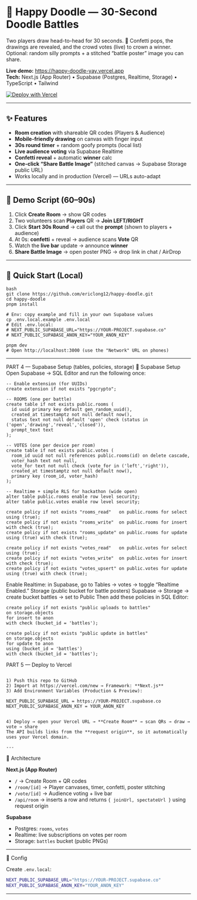 # 🎨 Happy Doodle — 30-Second Doodle Battles

Two players draw head-to-head for 30 seconds. 🎉 Confetti pops, the drawings are revealed, and the crowd votes (live) to crown a winner. Optional: random silly prompts + a stitched “battle poster” image you can share.

**Live demo:** https://happy-doodle-yay.vercel.app  
**Tech:** Next.js (App Router) • Supabase (Postgres, Realtime, Storage) • TypeScript • Tailwind

[![Deploy with Vercel](https://vercel.com/button)](https://vercel.com/new/clone?repository-url=https://github.com/ericlong12/happy-doodle&env=NEXT_PUBLIC_SUPABASE_URL,NEXT_PUBLIC_SUPABASE_ANON_KEY)

---

## ✨ Features

- **Room creation** with shareable QR codes (Players & Audience)
- **Mobile-friendly drawing** on canvas with finger input
- **30s round timer** + random goofy prompts (local list)
- **Live audience voting** via Supabase Realtime
- **Confetti reveal** + automatic **winner** calc
- **One-click “Share Battle Image”** (stitched canvas → Supabase Storage public URL)
- Works locally and in production (Vercel) — URLs auto-adapt

---

## 🧪 Demo Script (60–90s)

1) Click **Create Room** → show QR codes  
2) Two volunteers scan **Players** QR → **Join LEFT/RIGHT**  
3) Click **Start 30s Round** → call out the **prompt** (shown to players + audience)  
4) At 0s: **confetti** + reveal → audience scans **Vote** QR  
5) Watch the **live bar** update → announce **winner**  
6) **Share Battle Image** → open poster PNG → drop link in chat / AirDrop

---

## 🚀 Quick Start (Local)
```
bash
git clone https://github.com/ericlong12/happy-doodle.git
cd happy-doodle
pnpm install

# Env: copy example and fill in your own Supabase values
cp .env.local.example .env.local
# Edit .env.local:
# NEXT_PUBLIC_SUPABASE_URL="https://YOUR-PROJECT.supabase.co"
# NEXT_PUBLIC_SUPABASE_ANON_KEY="YOUR_ANON_KEY"

pnpm dev
# Open http://localhost:3000 (use the "Network" URL on phones)

```

---

PART 4 — Supabase Setup (tables, policies, storage)
🧰 Supabase Setup
Open Supabase → SQL Editor and run the following once:
```
-- Enable extension (for UUIDs)
create extension if not exists "pgcrypto";

-- ROOMS (one per battle)
create table if not exists public.rooms (
  id uuid primary key default gen_random_uuid(),
  created_at timestamptz not null default now(),
  status text not null default 'open' check (status in ('open','drawing','reveal','closed')),
  prompt_text text
);

-- VOTES (one per device per room)
create table if not exists public.votes (
  room_id uuid not null references public.rooms(id) on delete cascade,
  voter_hash text not null,
  vote_for text not null check (vote_for in ('left','right')),
  created_at timestamptz not null default now(),
  primary key (room_id, voter_hash)
);

-- Realtime + simple RLS for hackathon (wide open)
alter table public.rooms enable row level security;
alter table public.votes enable row level security;

create policy if not exists "rooms_read"   on public.rooms for select using (true);
create policy if not exists "rooms_write"  on public.rooms for insert with check (true);
create policy if not exists "rooms_update" on public.rooms for update using (true) with check (true);

create policy if not exists "votes_read"   on public.votes for select using (true);
create policy if not exists "votes_write"  on public.votes for insert with check (true);
create policy if not exists "votes_upsert" on public.votes for update using (true) with check (true);
```

Enable Realtime: in Supabase, go to Tables → votes → toggle “Realtime Enabled.”
Storage (public bucket for battle posters)
Supabase → Storage → create bucket battles → set to Public
Then add these policies in SQL Editor:

```
create policy if not exists "public uploads to battles"
on storage.objects
for insert to anon
with check (bucket_id = 'battles');

create policy if not exists "public update in battles"
on storage.objects
for update to anon
using (bucket_id = 'battles')
with check (bucket_id = 'battles');
```


PART 5 — Deploy to Vercel

```markdown## ☁️ Deploy to Vercel

1) Push this repo to GitHub  
2) Import at https://vercel.com/new → Framework: **Next.js**  
3) Add Environment Variables (Production & Preview):

NEXT_PUBLIC_SUPABASE_URL = https://YOUR-PROJECT.supabase.co
NEXT_PUBLIC_SUPABASE_ANON_KEY = YOUR_ANON_KEY


4) Deploy → open your Vercel URL → **Create Room** → scan QRs → draw → vote → share  
The API builds links from the **request origin**, so it automatically uses your Vercel domain.

---
```

🧱 Architecture

**Next.js (App Router)**  
- `/` → Create Room + QR codes  
- `/room/[id]` → Player canvases, timer, confetti, poster stitching  
- `/vote/[id]` → Audience voting + live bar  
- `/api/room` → inserts a row and returns `{ joinUrl, spectateUrl }` using request origin

**Supabase**  
- Postgres: `rooms`, `votes`  
- Realtime: live subscriptions on votes per room  
- Storage: `battles` bucket (public PNGs)

---

🔧 Config

Create `.env.local`:

```bash
NEXT_PUBLIC_SUPABASE_URL="https://YOUR-PROJECT.supabase.co"
NEXT_PUBLIC_SUPABASE_ANON_KEY="YOUR_ANON_KEY"

```



---

